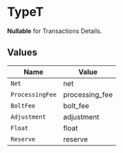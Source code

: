 # TypeT

**Nullable** for Transactions Details.



## Values

| Name            | Value           |
| --------------- | --------------- |
| `Net`           | net             |
| `ProcessingFee` | processing_fee  |
| `BoltFee`       | bolt_fee        |
| `Adjustment`    | adjustment      |
| `Float`         | float           |
| `Reserve`       | reserve         |